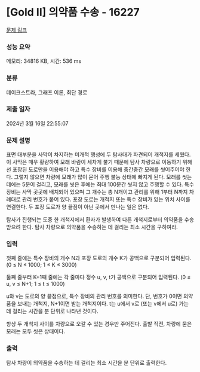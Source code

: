 # [Gold II] 의약품 수송 - 16227 

[문제 링크](https://www.acmicpc.net/problem/16227) 

### 성능 요약

메모리: 34816 KB, 시간: 536 ms

### 분류

데이크스트라, 그래프 이론, 최단 경로

### 제출 일자

2024년 3월 16일 22:55:07

### 문제 설명

<p>표면 대부분을 사막이 차지하는 미개척 행성에 두 탐사대가 파견되어 개척지를 세웠다. 이 사막은 매우 황량하여 모래 바람이 세차게 불기 때문에 탐사 차량으로 이동하기 위해선 포장된 도로만을 이용해야 하고 특수 장비를 이용해 중간중간 모래를 씻어주어야 한다. 그렇지 않으면 차량에 모래가 많이 묻어 주행 불능 상태에 빠지게 된다. 모래를 씻는 데에는 5분이 걸리고, 모래를 씻은 후에는 최대 100분간 씻지 않고 주행할 수 있다. 특수 장비는 사막 곳곳에 배치되어 있으며 그 개수는 총 N개이고 관리를 위해 1부터 N까지 차례대로 관리 번호가 붙어 있다. 포장 도로는 개척지 또는 특수 장비가 있는 위치 사이를 연결한다. 두 포장 도로가 양 끝점이 아닌 곳에서 만나는 일은 없다.</p>

<p><meta charset="utf-8"></p>

<p>탐사가 진행되는 도중 한 개척지에서 환자가 발생하여 다른 개척지로부터 의약품을 수송받으려 한다. 탐사 차량으로 의약품을 수송하는 데 걸리는 최소 시간을 구하여라.</p>

### 입력 

 <p>첫째 줄에는 특수 장비의 개수 N과 포장 도로의 개수 K가 공백으로 구분되어 입력된다. (0 ≤ N ≤ 1000; 1 ≤ K ≤ 3000)</p>

<p><meta charset="utf-8"></p>

<p>둘째 줄부터 K+1째 줄에는 각 줄마다 정수 u, v, t가 공백으로 구분되어 입력된다. (0 ≤ u, v ≤ N+1; 1 ≤ t ≤ 1000)</p>

<p>u와 v는 도로의 양 끝점으로, 특수 장비의 관리 번호를 의미한다. 단, 번호가 0이면 의약품을 보내는 개척지, N+1이면 받는 개척지이다. t는 u에서 v로 (또는 v에서 u로) 가는 데 걸리는 시간을 분 단위로 나타낸 것이다.</p>

<p>항상 두 개척지 사이를 차량으로 오갈 수 있는 경우만 주어진다. 출발 직전, 차량에 묻은 모래는 모두 씻은 상태이다.</p>

### 출력 

 <p>탐사 차량이 의약품을 수송하는 데 걸리는 최소 시간을 분 단위로 출력한다.</p>

<p><meta charset="utf-8"></p>

